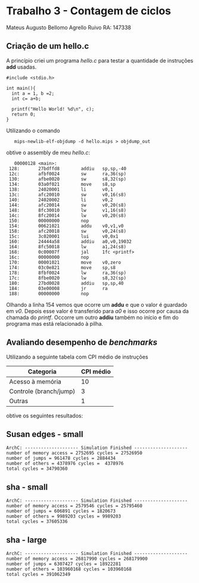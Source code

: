 # Trabalho 3 - Contagem de ciclos

Mateus Augusto Bellomo Agrello Ruivo	RA: 147338  

## Criação de um hello.c ##

A princípio criei um programa *hello.c* para testar a quantidade de instruções **add** usadas.

	#include <stdio.h>

	int main(){
	  int a = 1, b =2;
	  int c= a+b;

	  printf("Hello World! %d\n", c);
	  return 0;
	}

Utilizando o comando 

	   mips-newlib-elf-objdump -d hello.mips > objdump_out

obtive o assembly de meu *hello.c*:

       00000128 <main>:
	 128:       27bdffd8        addiu   sp,sp,-40
	 12c:       afbf0024        sw      ra,36(sp)
	 130:       afbe0020        sw      s8,32(sp)
	 134:       03a0f021        move    s8,sp
	 138:       24020001        li      v0,1
	 13c:       afc20010        sw      v0,16(s8)
	 140:       24020002        li      v0,2
	 144:       afc20014        sw      v0,20(s8)
	 148:       8fc30010        lw      v1,16(s8)
	 14c:       8fc20014        lw      v0,20(s8)
	 150:       00000000        nop
	 154:       00621021        addu    v0,v1,v0
	 158:       afc20018        sw      v0,24(s8)
	 15c:       3c020001        lui     v0,0x1
	 160:       24444a58        addiu   a0,v0,19032
	 164:       8fc50018        lw      a1,24(s8)
	 168:       0c00007f        jal     1fc <printf>
	 16c:       00000000        nop
	 170:       00001021        move    v0,zero
	 174:       03c0e821        move    sp,s8
	 178:       8fbf0024        lw      ra,36(sp)
	 17c:       8fbe0020        lw      s8,32(sp)
	 180:       27bd0028        addiu   sp,sp,40
	 184:       03e00008        jr      ra
	 188:       00000000        nop


Olhando a linha 154 vemos que ocorre um **addu** e que o valor é guardado em *v0*. Depois esse valor é transferido para *a0* e isso ocorre por causa da chamada do *printf*. Occorre um outro **addiu** também no início e fim do programa mas está relacionado à pilha.


## Avaliando desempenho de *benchmarks* ##

Utilizando a seguinte tabela com CPI médio de instruções

Categoria | CPI médio
------------ | -------------
Acesso à memória | 10
Controle (branch/jump) | 3
Outras | 1

obtive os seguintes resultados:


## Susan edges - small ##


    ArchC: -------------------- Simulation Finished --------------------
    number of memory access = 2752695 cycles = 27526950
    number of jumps = 961478 cycles = 2884434
    number of others = 4378976 cycles =  4378976
    total cycles = 34790360


## sha - small ##

    ArchC: -------------------- Simulation Finished --------------------
    number of memory access = 2579546 cycles = 25795460
    number of jumps = 606891 cycles = 1820673
    number of others = 9989203 cycles = 9989203
    total cycles = 37605336

## sha - large ##

    ArchC: -------------------- Simulation Finished --------------------
    number of memory access = 26817990 cycles = 268179900
    number of jumps = 6307427 cycles = 18922281
    number of others = 103960168 cycles = 103960168
    total cycles = 391062349

